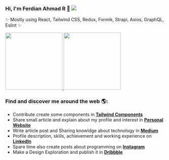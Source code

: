### Hi, I'm Ferdian Ahmad R 👋 ![](https://komarev.com/ghpvc/?username=ferdianar)
:sparkles: Mostly using React, Tailwind CSS, Redux, Formik, Strapi, Axios, GraphQL, Eslint :sparkles:
<!-- :sparkles: Prefer and Interest with **Microservices** Architecture :sparkles: -->

<!-- [![Typing SVG](https://readme-typing-svg.herokuapp.com?font=Fira+Sans&color=%23F6F703&size=18&duration=7500&lines=Let's+Explore+My+Github+Portfolio+%F0%9F%91%8B;I'm+mostly+using+JavaScript+Language+%F0%9F%8C%9F;Focused+in+Frontend+Development+%F0%9F%8E%AD;Also+Learn+Backend+Development+with+JS+%F0%9F%92%BB;Interest+about+Design+System+Component+%F0%9F%A7%A9;Always+using+Task+Management+%F0%9F%93%86;Thank+You+......+!!!+%F0%9F%91%8F%F0%9F%91%8F)](https://git.io/typing-svg) -->

<!-- ![Next JS](https://img.shields.io/badge/Nextjs-black?style=for-the-badge&logo=next.js&logoColor=white)![React](https://img.shields.io/badge/react-%2320232a.svg?style=for-the-badge&logo=react&logoColor=%2361DAFB)![JavaScript](https://img.shields.io/badge/javascript-%23323330.svg?style=for-the-badge&logo=javascript&logoColor=%23F7DF1E)
![TypeScript](https://img.shields.io/badge/typescript-%23007ACC.svg?style=for-the-badge&logo=typescript&logoColor=white)![TailwindCSS](https://img.shields.io/badge/tailwindcss-%2338B2AC.svg?style=for-the-badge&logo=tailwind-css&logoColor=white) -->

<!-- <img src="https://raw.githubusercontent.com/ferdianar/ferdianarportfolio/master/eco.jpg" alt="Ferdian Ahmad R Profile - Instructor and Frontend Developer"> -->
<!-- I major in **Informatics Engineering**, I explore the world of websites, especially on the **Frontend Web Development**. I have studied for more than 3+ years. and have 2+ year **Work Experience**. I'm very passionate about learning new technologies trends like JavaScript Framework and Design Trend. **Visual Studio Code** and **Figma** Users -->




<!-- <a href="#"><img src="https://api.daily.dev/devcards/664069b76eac4c99ae4bcc41edc056b4.png?r=mm1" width="300" alt="Ferdian Ahmad R's Dev Card"/></a> -->

<p align="left">
<a href="https://github.com/ferdianar">
  <img height="180em" src="https://github-readme-stats-eight-theta.vercel.app/api?username=ferdianar&show_icons=true&theme=algolia&include_all_commits=true&count_private=true"/>
  <img height="180em" src="https://github-readme-stats-eight-theta.vercel.app/api/top-langs/?username=ferdianar&layout=compact&langs_count=10&theme=algolia"/>
</a>
</p>

<!-- [![GitHub Streak](https://github-readme-streak-stats.herokuapp.com?user=ferdianar&theme=navy-gear&date_format=M%20j%5B%2C%20Y%5D&fire=DDCF00&background=00031B&border=D5DD00&stroke=CDDD00&ring=5A59DD&currStreakNum=D8DD00&sideNums=D9EA2D&currStreakLabel=DD2727&sideLabels=7B6DDD&dates=DDDC1D)](https://git.io/streak-stats) -->

<!-- ### 🏆 Github Profile Trophy
 -->
<!-- <p align="left"><a href="#"><img src="https://github-profile-trophy.vercel.app/?username=ferdianar&theme=juicyfresh&margin-w=4&margin-h=4&row=1&column=6"/></a></p> -->
 
<!-- ### 🌟 Favourite Technologies

> Tools, languages, and other things that I like to work with.

<table>
  <tr> -->
<!--     <td align="center" width="96">
      <a href="#">
        <img src="./img/next.png" width="48" height="48" alt="Next" />
      </a>
      <br>Next JS
    </td> -->
<!--    <td align="center" width="96">
      <a href="#" >
        <img src="./img/react.svg" width="48" height="48" alt="React" />
      </a>
      <br>React JS
    </td> -->
<!--     <td align="center" width="96">
      <a href="#">
        <img src="./img/typescript.svg" width="48" height="48" alt="TypeScript" />
      </a>
      <br>TypeScript
    </td> -->
<!--    <td align="center" width="96">
      <a href="#">
        <img src="./img/redux.png" width="48" height="48" alt="redux" />
      </a>
      <br>Redux
    </td> -->
<!--     <td align="center" width="96">
      <a href="#">
        <img src="./img/javascript.svg" width="48" height="48" alt="JavaScript" />
      </a>
      <br>JavaScript
   </td>
   <td align="center" width="96">
      <a href="#" >
        <img src="./img/tailwind.png" width="48" height="48" alt="tailwind" />
      </a>
      <br>Tailwind
    </td> -->
<!--    <td align="center" width="96">
      <a href="#" >
        <img src="./img/graphql.png" width="48" height="48" alt="graphql" />
      </a>
      <br>GraphQL
    </td> -->
<!--    <td align="center" width="96">
      <a href="#" >
        <img src="./img/reactquery.svg" width="48" height="48" alt="reactquery" />
      </a>
      <br>ReQuery
    </td> -->
<!--     <td align="center" width="96">
      <a href="#">
        <img src="./img/sass.svg" width="48" height="48" alt="Sass" />
      </a>
      <br>Sass
    </td> -->
<!--    <td align="center" width="96">
      <a href="#">
        <img src="https://raw.githubusercontent.com/PowerShell/PowerShell/master/assets/ps_black_128.svg" width="48" height="48" alt="Powershell" />
      </a>
      <br>Powershell
    </td> -->
<!--   </tr>
</table> -->

### Find and discover me around the web 🌎:
 - Contribute create some components in <a href="https://tailwindcomponents.com/u/ferdian-ahmad-r" target="_blank" alt="tailwind"> **Tailwind Components** </a>
 - Share small article and explain about my profile and interest in <a href="https://ferdian.vercel.app/" target="_blank" alt="website"> **Personal Website** </a>
 - Write article post and Sharing knowldge about technology in <a href="https://ferdianar.medium.com/" target="_blank" alt="medium ferdian"> **Medium** </a>
 - Profile description, skills, achievement and working experience on <a href="https://www.linkedin.com/in/ferdianar/" target="_blank" alt="linkedin"> **LinkedIn** </a>
 - Spare time also create posts about programming on <a href="https://www.instagram.com/ferdianarid/" target="_blank" alt="instagram"> **Instagram** </a>
 - Make a Design Exploration and publish it in <a href="https://dribbble.com/ferdianar" alt="dribbble" target="_blank"> **Dribbble**</a>
 <!--  - Learn problem solving skill for solving any problem in <a href="https://www.hackerrank.com/ferdianarid"> Hackerrank </a> -->
